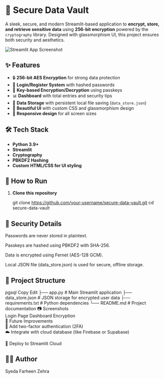 # 🔐 Secure Data Vault

A sleek, secure, and modern Streamlit-based application to **encrypt, store, and retrieve sensitive data** using **256-bit encryption** powered by the `cryptography` library. Designed with glassmorphism UI, this project ensures both security and aesthetics.

![Streamlit App Screenshot](https://fintechweekly.s3.amazonaws.com/article/438/How_to_Prevent_Biometrics_Hacking_in_Banking_Apps-min.png)

## ✨ Features

- 🔒 **256-bit AES Encryption** for strong data protection
- 📝 **Login/Register System** with hashed passwords
- 🧠 **Key-based Encryption/Decryption** using passkeys
- 📊 **Dashboard** with total entries and security tips
- 💾 **Data Storage** with persistent local file saving (`data_store.json`)
- 🎨 **Beautiful UI** with custom CSS and glassmorphism design
- 📱 **Responsive design** for all screen sizes

## 🛠 Tech Stack

- **Python 3.9+**
- **Streamlit**
- **Cryptography**
- **PBKDF2 Hashing**
- **Custom HTML/CSS for UI styling**

## 🚀 How to Run

1. **Clone this repository**

   git clone https://github.com/your-username/secure-data-vault.git
   cd secure-data-vault

## 🔐 Security Details
Passwords are never stored in plaintext.

Passkeys are hashed using PBKDF2 with SHA-256.

Data is encrypted using Fernet (AES-128 GCM).

Local JSON file (data_store.json) is used for secure, offline storage.

## 📁 Project Structure
pgsql
Copy
Edit
├── app.py                  # Main Streamlit application
├── data_store.json         # JSON storage for encrypted user data
├── requirements.txt        # Python dependencies
└── README.md               # Project documentation
📷 Screenshots   
Login Page  	Dashboard   	Encryption  
📢 Future Improvements    
🔐 Add two-factor authentication (2FA)   
☁️ Integrate with cloud database (like Firebase or Supabase)    

📱 Deploy to Streamlit Cloud

## 🙋‍♀️ Author
Syeda Farheen Zehra

